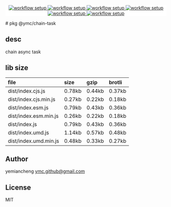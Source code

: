 <p align="center" style="background:white;">
<!-- github workflow stat:s -->
<!-- one line and center  -->
  <a href="https://github.com/YMC-GitHub">
    <img alt="workflow setup" src="https://img.shields.io/static/v1?label=pkg&message=done&color=ff69b4&style=flat-square" />
  </a>
  <a href="https://github.com/YMC-GitHub">
    <img alt="workflow setup" src="https://img.shields.io/static/v1?label=cod&message=done&color=ff69b4&style=flat-square" />
  </a>
    <a href="https://github.com/YMC-GitHub">
    <img alt="workflow setup" src="https://img.shields.io/static/v1?label=dep&message=done&color=ff69b4&style=flat-square" />
  </a>
  <a href="https://github.com/YMC-GitHub">
    <img alt="workflow setup" src="https://img.shields.io/static/v1?label=lin&message=done&color=ff69b4&style=flat-square" />
  </a>
    <a href="https://github.com/YMC-GitHub">
    <img alt="workflow setup" src="https://img.shields.io/static/v1?label=tes&message=fail&color=ff69b4&style=flat-square" />
  </a>
      <a href="https://github.com/YMC-GitHub">
    <img alt="workflow setup" src="https://img.shields.io/static/v1?label=pro&message=done&color=ff69b4&style=flat-square" />
  </a>


  <!-- https://img.shields.io/badge/<LABEL>-<MESSAGE>-<COLOR> -->
  <!-- https://img.shields.io/static/v1?label=<LABEL>&message=<MESSAGE>&color=<COLOR> -->
<!-- github workflow stat:e -->
</p>
# pkg @ymc/chain-task

## desc
chain async task

## lib size  
file | size | gzip | brotli
:---- | :---- | :---- | :----
dist/index.cjs.js | 0.78kb | 0.44kb | 0.37kb
dist/index.cjs.min.js | 0.27kb | 0.22kb | 0.18kb
dist/index.esm.js | 0.79kb | 0.43kb | 0.36kb
dist/index.esm.min.js | 0.26kb | 0.22kb | 0.18kb
dist/index.js | 0.79kb | 0.43kb | 0.36kb
dist/index.umd.js | 1.14kb | 0.57kb | 0.48kb
dist/index.umd.min.js | 0.48kb | 0.33kb | 0.27kb

## Author
yemiancheng <ymc.github@gmail.com>

## License
MIT